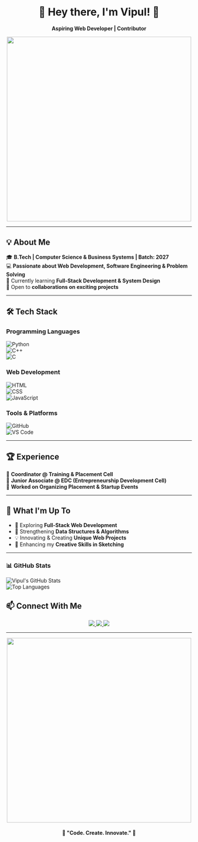 
<h1 align="center">👋 Hey there, I'm Vipul! 🚀</h1>  
<p align="center">
  <b>Aspiring Web Developer | Contributor </b>  
</p>  

<p align="center">
  <img src="https://media.giphy.com/media/qgQUggAC3Pfv687qPC/giphy.gif" width="500"/>
</p>  

---

## 💡 About Me  

🎓 **B.Tech | Computer Science & Business Systems | Batch: 2027**  
💻 **Passionate about Web Development, Software Engineering & Problem Solving**  
🌱 Currently learning **Full-Stack Development & System Design**  
🤝 Open to **collaborations on exciting projects**  

---

## 🛠️ Tech Stack  

### **Programming Languages**  
![Python](https://img.shields.io/badge/Python-3776AB?style=for-the-badge&logo=python&logoColor=white)  
![C++](https://img.shields.io/badge/C++-00599C?style=for-the-badge&logo=c%2B%2B&logoColor=white)  
![C](https://img.shields.io/badge/C-00599C?style=for-the-badge&logo=c&logoColor=white)  

### **Web Development**  
![HTML](https://img.shields.io/badge/HTML5-E34F26?style=for-the-badge&logo=html5&logoColor=white)  
![CSS](https://img.shields.io/badge/CSS3-1572B6?style=for-the-badge&logo=css3&logoColor=white)  
![JavaScript](https://img.shields.io/badge/JavaScript-F7DF1E?style=for-the-badge&logo=javascript&logoColor=black)  

### **Tools & Platforms**  
![GitHub](https://img.shields.io/badge/GitHub-181717?style=for-the-badge&logo=github&logoColor=white)  
![VS Code](https://img.shields.io/badge/VS%20Code-007ACC?style=for-the-badge&logo=visual-studio-code&logoColor=white)  

---

## 🏆 Experience  

🔹 **Coordinator @ Training & Placement Cell**  
🔹 **Junior Associate @ EDC (Entrepreneurship Development Cell)**  
🔹 **Worked on Organizing Placement & Startup Events**  

---

## 📌 What I'm Up To  

- 🚀 Exploring **Full-Stack Web Development**  
- 🎯 Strengthening **Data Structures & Algorithms**  
- 💡 Innovating & Creating **Unique Web Projects**  
- 🎨 Enhancing my **Creative Skills in Sketching**  

---
### 📊 GitHub Stats  
![Vipul's GitHub Stats](https://github-readme-stats.vercel.app/api?username=VipulKumar02&show_icons=true&theme=radical)  
![Top Languages](https://github-readme-stats.vercel.app/api/top-langs/?username=VipulKumar02&layout=compact&theme=radical)  

## 📫 Connect With Me  

<p align="center">
  <a href="mailto:vkumar32565@gmail.com">
    <img src="https://img.shields.io/badge/Email-D14836?style=for-the-badge&logo=gmail&logoColor=white"/>
  </a>
  <a href="https://linkedin.com/in/vipulsingh0022">
    <img src="https://img.shields.io/badge/LinkedIn-0077B5?style=for-the-badge&logo=linkedin&logoColor=white"/>
  </a>
  <a href="https://your-portfolio.com">
    <img src="https://img.shields.io/badge/Portfolio-FF5722?style=for-the-badge&logo=web&logoColor=white"/>
  </a>
</p>  

---

<p align="center">
  <img src="https://media.giphy.com/media/13HgwGsXF0aiGY/giphy.gif" width="500"/>
</p>  

<h4 align="center">🚀 "Code. Create. Innovate." 🚀</h4>  
  
